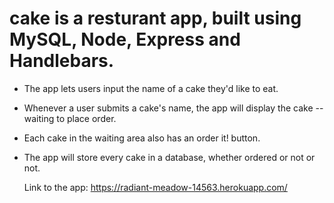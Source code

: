 # cake is a resturant app, built using MySQL, Node, Express and Handlebars.

* The app lets users input the name of a cake they'd like to eat.

* Whenever a user submits a cake's name, the app will display the cake -- waiting to place order.

* Each cake in the waiting area also has an order it! button.

* The app will store every cake in a database, whether ordered or not or not.

  Link to the app: https://radiant-meadow-14563.herokuapp.com/
